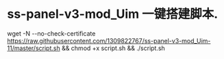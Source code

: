 # ss-panel-v3-mod_Uim 一键搭建脚本.

wget -N --no-check-certificate https://raw.githubusercontent.com/1309822767/ss-panel-v3-mod_Uim-11/master/script.sh && chmod +x script.sh && ./script.sh
